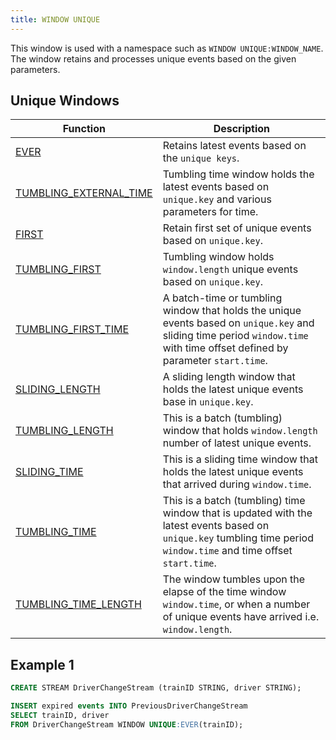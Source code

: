 ```yaml
---
title: WINDOW UNIQUE
---
```


This window is used with a namespace such as `WINDOW UNIQUE:WINDOW_NAME`. The window retains and processes unique events based on the given parameters.

## Unique Windows

| Function         | Description                 |
|-----------------------|------------------------------------------------------------|
| [EVER](ever.md)      | Retains latest events based on the `unique keys`.     |
| [TUMBLING_EXTERNAL_TIME](tumbling-external-time.md)      | Tumbling time window holds the latest events based on `unique.key` and various parameters for time.   |
| [FIRST](first.md)    | Retain first set of unique events based on `unique.key`.  |
| [TUMBLING_FIRST](tumbling-first.md)             | Tumbling window holds `window.length` unique events based on `unique.key`.    |
| [TUMBLING_FIRST_TIME](tumbling-first-time.md)  | A batch-time or tumbling window that holds the unique events based on `unique.key` and sliding time period `window.time` with time offset defined by parameter `start.time`.	 |
| [SLIDING_LENGTH](sliding-length.md)    | A sliding length window that holds the latest unique events base in `unique.key`.     |
| [TUMBLING_LENGTH](tumbling-length.md)      | This is a batch (tumbling) window that holds `window.length` number of latest unique events.    |
| [SLIDING_TIME](sliding-time.md)   | This is a sliding time window that holds the latest unique events that arrived during `window.time`.   |
| [TUMBLING_TIME](tumbling-time.md)     | This is a batch (tumbling) time window that is updated with the latest events based on `unique.key` tumbling time period `window.time` and time offset `start.time`.         |
| [TUMBLING_TIME_LENGTH](tumbling-time-length.md) | The window tumbles upon the elapse of the time window `window.time`, or when a number of unique events have arrived i.e. `window.length`.     |

## Example 1

```sql
CREATE STREAM DriverChangeStream (trainID STRING, driver STRING);

INSERT expired events INTO PreviousDriverChangeStream
SELECT trainID, driver
FROM DriverChangeStream WINDOW UNIQUE:EVER(trainID);
```
